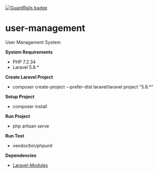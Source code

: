 [![GuardRails badge](https://api.guardrails.io/v2/badges/255756?token=ff13f4db148a1c7907a53bda11769076787a9b72a4704e09437417509471896a)](https://dashboard.guardrails.io/gh/olivenbarcelon/repos/255756)
# user-management
User Management System

**System Requirements**
* PHP 7.2.34
* Laravel 5.8.*

**Create Laravel Project**
* composer create-project --prefer-dist laravel/laravel project "5.8.*"

**Setup Project**
* composer install

**Run Project**
* php artisan serve

**Run Test**
* vendor/bin/phpunit

**Dependencies**
* [Laravel-Modules](https://nwidart.com/laravel-modules/v6/introduction)
